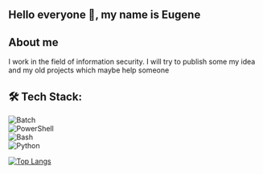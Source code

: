 ## Hello everyone 👋, my name is Eugene  

## About me  
I work in the field of information security. I will try to publish some my idea and my old projects which maybe help someone  
  
## 🛠️ Tech Stack: 
![Batch](https://img.shields.io/badge/-Batch-5C5C5C?logo=windows-terminal&logoColor=white)  
![PowerShell](https://img.shields.io/badge/-PowerShell-5391FE?logo=powershell&logoColor=white)  
![Bash](https://img.shields.io/badge/-Bash-4EAA25?logo=gnu-bash&logoColor=white)  
![Python](https://img.shields.io/badge/-Python-3776AB?logo=python&logoColor=white)

[![Top Langs](https://github-readme-stats.vercel.app/api/top-langs/?username=evk1id&exclude=html,css,scss,less&layout=compact)](https://github.com/anuraghazra/github-readme-stats)








<!--
**evk1id/evk1id** is a ✨ _special_ ✨ repository because its `README.md` (this file) appears on your GitHub profile.

Here are some ideas to get you started:

- 🔭 I’m currently working on ...
- 🌱 I’m currently learning ...
- 👯 I’m looking to collaborate on ...
- 🤔 I’m looking for help with ...
- 💬 Ask me about ...
- 📫 How to reach me: ...
- 😄 Pronouns: ...
- ⚡ Fun fact: ...
-->

